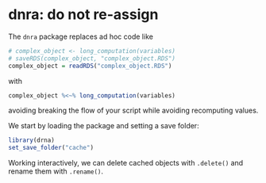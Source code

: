 # dnra: do not re-assign

The `dnra` package replaces ad hoc code like

```r
# complex_object <- long_computation(variables)
# saveRDS(complex_object, "complex_object.RDS")
complex_object = readRDS("complex_object.RDS")
```

with

```r
complex_object %<~% long_computation(variables)
```

avoiding breaking the flow of your script while avoiding recomputing values.

We start by loading the package and setting a save folder:

```r
library(drna)
set_save_folder("cache")
```

Working interactively, we can delete cached objects with `.delete()` and rename
them with `.rename()`.
